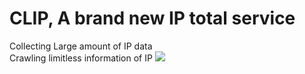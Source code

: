 # CLIP, A brand new IP total service
Collecting Large amount of IP data
<br>
Crawling limitless information of IP 
<img src="https://user-images.githubusercontent.com/72537190/95629449-efe6b080-0aba-11eb-9178-353386d214de.png"><img>
